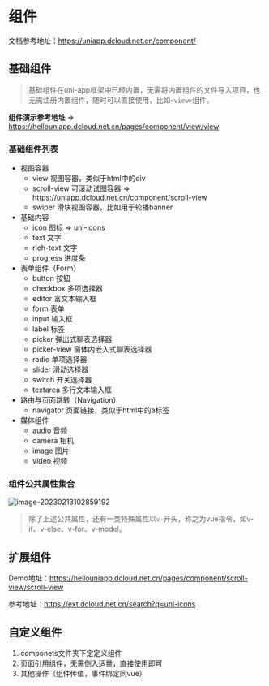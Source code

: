 # 组件

文档参考地址：https://uniapp.dcloud.net.cn/component/

## 基础组件

> 基础组件在uni-app框架中已经内置，无需将内置组件的文件导入项目，也无需注册内置组件，随时可以直接使用，比如`<view>`组件。

**组件演示参考地址** => https://hellouniapp.dcloud.net.cn/pages/component/view/view

### 基础组件列表

- 视图容器
  - view 视图容器，类似于html中的div
  - scroll-view 可滚动试图容器 => https://uniapp.dcloud.net.cn/component/scroll-view
  - swiper 滑块视图容器，比如用于轮播banner
- 基础内容
  - icon 图标 => uni-icons
  - text 文字
  - rich-text 文字
  - progress 进度条
- 表单组件（Form）
  - button 按钮
  - checkbox 多项选择器
  - editor 富文本输入框
  - form 表单
  - input 输入框
  - label 标签
  - picker 弹出式聊表选择器
  - picker-view 窗体内嵌入式聊表选择器
  - radio 单项选择器
  - slider 滑动选择器
  - switch 开关选择器
  - textarea 多行文本输入框
- 路由与页面跳转（Navigation）
  - navigator 页面链接，类似于html中的a标签
- 媒体组件
  - audio 音频
  - camera 相机
  - image 图片
  - video 视频

### 组件公共属性集合

![image-20230213102859192](https://duyi-bucket.oss-cn-beijing.aliyuncs.com/uni/202302131029353.png)

> 除了上述公共属性，还有一类特殊属性以`v-`开头，称之为vue指令，如v-if、v-else、v-for、v-model。

## 扩展组件

Demo地址：https://hellouniapp.dcloud.net.cn/pages/component/scroll-view/scroll-view

参考地址：https://ext.dcloud.net.cn/search?q=uni-icons

## 自定义组件

1. componets文件夹下定定义组件
2. 页面引用组件，无需倒入适量，直接使用即可
3. 其他操作（组件传值，事件绑定同vue）
